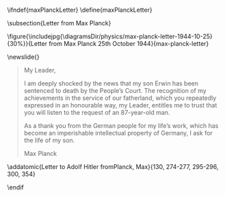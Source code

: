 \ifndef{maxPlanckLetter}
\define{maxPlanckLetter}


\subsection{Letter from Max Planck}

\figure{\includejpg{\diagramsDir/physics/max-planck-letter-1944-10-25}{30%}}{Letter from Max Planck 25th October 1944}{max-planck-letter}

\newslide{}

> My Leader,
>
> I am deeply shocked by the news that my son Erwin has been sentenced to death by the People’s Court.
> The recognition of my achievements in the service of our fatherland, which you repeatedly expressed in an honourable way, my Leader, entitles me to trust that you will listen to the request of an 87-year-old man.
>
> As a thank you from the German people for my life’s work, which has become an imperishable intellectual property of Germany, I ask for the life of my son.
>
> Max Planck

\addatomic{Letter to Adolf Hitler fromPlanck, Max}{130, 274-277, 295-296, 300, 354}

\endif
